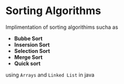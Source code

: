 # Sorting Algorithms

Implimentation of sorting algorithims sucha as
* **Bubbe Sort**
* **Insersion Sort**
* **Selection Sort**
* **Merge Sort**
* **Quick sort**

using `Arrays` and `Linked List` in java
